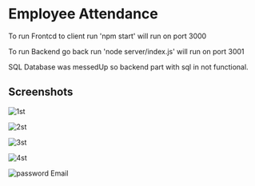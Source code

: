 
# Employee Attendance

To run Frontcd to client run 'npm start' will run on port 3000

To run Backend go back run 'node server/index.js' will run on port 3001

SQL Database was messedUp so backend part with sql in not functional.  



## Screenshots


![1st](https://blogger.googleusercontent.com/img/b/R29vZ2xl/AVvXsEgFdg5n1fOR_i61NDxLMFzjXSoW3qMsVpZS4ZAau97GTJSieBChCofjavMLI9R3ZigVopITrEGjtvMxcXYiCYzoh9qpUmWyXj2NY1JmLpV0JXOr8kWpqApTwLkZOVE1XsmjSRbOuXuMe9ZaxRjxR0-mjjB2S0Q8llyxP4OLaeEcoOQFjgWTFgvXSubY/w400-h225/Screenshot%20from%202022-05-01%2021-01-13.png)

![2st](https://blogger.googleusercontent.com/img/b/R29vZ2xl/AVvXsEhbiGb3DwX8xU0Ngk4pgUqoeAbww3QQHll73kH3Qe5FIuoqS4VCkR7rwDMhr4uEquP_xUZJDQvFpbD_hCH0vyAGEyQ-ePdWry-IIQjWCc3yVl-ku0pzqAsnCMdcPktKguA3jCI-SCk9cMhbSw1tGt-UpCGOdFyvjorurN3u1Z-cv-PQkcV5uxUI9q4v/w400-h225/Screenshot%20from%202022-05-01%2020-55-26.png)

![3st](https://blogger.googleusercontent.com/img/b/R29vZ2xl/AVvXsEioKrLwy3q6cv5R8t7srbxcMqfskWxHAQuhuEnYo6BpqgJFr0pfJsU5UL7Wp1bJm99LvVrd81hZbmsCxJsvl9X725BSUjyputj5oRnaJMIryezd4i-3RSg5BaSILWhp14LWT250bsKRMu_-trTjqfl7wE2eyhhMLycobU6urv20a-L8Run9SOnXTwFS/w400-h225/Screenshot%20from%202022-05-01%2020-57-39.png)

![4st](https://blogger.googleusercontent.com/img/b/R29vZ2xl/AVvXsEg9zBKjZhLZOJCcWLgVTEedimtKF_etMOSv1a5NO5elXaW8aUPzsm0X4pOSTChXdAJDYSY_vHDziuOksDByWr2RCJwjfttPKY_t6U7goo3-p3VFw994yGGF-PBATTTFKyO9rZjO2jxHji6-zCoDBDuU8xrhZbJPQUeVd1T6t3Jf8VzmhyhypWXXmgk-/w400-h225/Screenshot%20from%202022-05-01%2021-01-18.png)

![password Email](https://blogger.googleusercontent.com/img/b/R29vZ2xl/AVvXsEjoOdByDG8teePH36tHlBS8ZXyR-yM4U6DQxpwHgAg1CRNzI94jdEN28TZR3dyHduITBmRVCBzIM7bNDaCa9Zku0n_YVQW1aJOAsO0m3_knH3SIXSW7J-Pugm4y2VSuSTg0MTQ07Q7T3XghjuTiatnJRx137ZJXzk7ttUbCNvEnHJcWRXPQTgSZ5Ndp/w351-h759/WhatsApp%20Image%202022-05-01%20at%208.24.46%20PM.jpeg)

